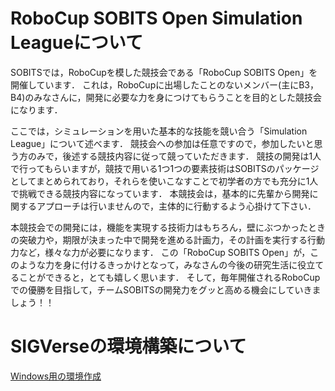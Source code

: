 # **RoboCup SOBITS Open Simulation Leagueについて**

SOBITSでは，RoboCupを模した競技会である「RoboCup SOBITS Open」を開催しています．
これは，RoboCupに出場したことのないメンバー(主にB3，B4)のみなさんに，開発に必要な力を身につけてもらうことを目的とした競技会になります．

ここでは，シミュレーションを用いた基本的な技能を競い合う「Simulation League」について述べます．
競技会への参加は任意ですので，参加したいと思う方のみで，後述する競技内容に従って競っていただきます．
競技の開発は1人で行ってもらいますが，競技で用いる1つ1つの要素技術はSOBITSのパッケージとしてまとめられており，それらを使いこなすことで初学者の方でも充分に1人で挑戦できる競技内容になっています．
本競技会は，基本的に先輩から開発に関するアプローチは行いませんので，主体的に行動するよう心掛けて下さい．

本競技会での開発には，機能を実現する技術力はもちろん，壁にぶつかったときの突破力や，期限が決まった中で開発を進める計画力，その計画を実行する行動力など，様々な力が必要になります．
この「RoboCup SOBITS Open」が，このような力を身に付けるきっかけとなって，みなさんの今後の研究生活に役立てることができると，とても嬉しく思います．
そして，毎年開催されるRoboCupでの優勝を目指して，チームSOBITSの開発力をグッと高める機会にしていきましょう！！

# **SIGVerseの環境構築について**


[Windows用の環境作成](https://sobits.esa.io/posts/71)
